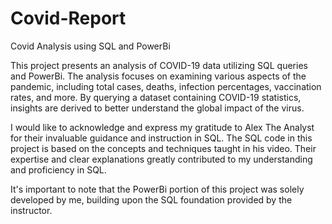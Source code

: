 # Covid-Report
Covid Analysis using SQL and PowerBi

This project presents an analysis of COVID-19 data utilizing SQL queries and PowerBi. The analysis focuses on examining various aspects of the pandemic, including total cases, deaths, infection percentages, vaccination rates, and more. By querying a dataset containing COVID-19 statistics, insights are derived to better understand the global impact of the virus.

I would like to acknowledge and express my gratitude to Alex The Analyst for their invaluable guidance and instruction in SQL.
The SQL code in this project is based on the concepts and techniques taught in his video.
Their expertise and clear explanations greatly contributed to my understanding and proficiency in SQL.

It's important to note that the PowerBi portion of this project was solely developed by me, building upon the SQL foundation provided by the instructor.
